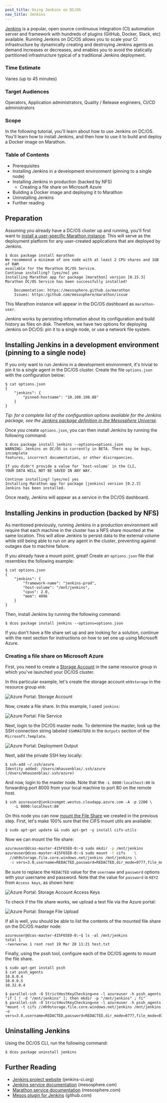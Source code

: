 ```yaml
---
post_title: Using Jenkins on DC/OS
nav_title: Jenkins
---
```


[Jenkins][jenkins-website] is a popular, open source continuous integration
(CI) automation server and framework with hundreds of plugins (GitHub, Docker,
Slack, etc) available. Running Jenkins on DC/OS allows you to scale your CI
infrastructure by dynamically creating and destroying Jenkins agents as demand
increases or decreases, and enables you to avoid the statically partitioned
infrastructure typical of a traditional Jenkins deployment.

### Time Estimate

Varies (up to 45 minutes)

### Target Audiences

Operators, Application administrators, Quality / Release engineers, CI/CD
administrators

### Scope

In the following tutorial, you'll learn about how to use Jenkins on DC/OS.
You'll learn how to install Jenkins, and then how to use it to build and deploy
a Docker image on Marathon.

### Table of Contents

  * Prerequisites
  * Installing Jenkins in a development environment (pinning to a single node)
  * Installing Jenkins in production (backed by NFS)
    * Creating a file share on Microsoft Azure
  * Building a Docker image and deploying it to Marathon
  * Uninstalling Jenkins
  * Further reading

## Preparation

Assuming you already have a DC/OS cluster up and running, you'll first want to
[install a user-specific Marathon instance][marathon-service-docs]. This will
serve as the deployment platform for any user-created applications that are
deployed by Jenkins.

```
$ dcos package install marathon
We recommend a minimum of one node with at least 2 CPU shares and 1GB of RAM
available for the Marathon DC/OS Service.
Continue installing? [yes/no] yes
Installing Marathon app for package [marathon] version [0.15.3]
Marathon DC/OS Service has been successfully installed!

    Documentation: https://mesosphere.github.io/marathon
    Issues: https:/github.com/mesosphere/marathon/issue
```

This Marathon instance will appear in the DC/OS dashboard as `marathon-user`.

Jenkins works by persisting information about its configuration and build
history as files on disk. Therefore, we have two options for deploying
Jenkins on DC/OS: pin it to a single node, or use a network file system.

## Installing Jenkins in a development environment (pinning to a single node)

If you only want to run Jenkins in a development environment, it's trivial
to pin it to a single agent in the DC/OS cluster. Create the file
`options.json` with the configuration below:

```
$ cat options.json
{
    "jenkins": {
        "pinned-hostname": "10.100.100.88"
    }
}
```

*Tip: for a complete list of the configuration options available for the
Jenkins package, see the [Jenkins package definition in the Mesosphere
Universe][mesosphere-universe-jenkins].*

Once you create `options.json`, you can then install Jenkins by running the
following command:

```
$ dcos package install jenkins --options=options.json
WARNING: Jenkins on DC/OS is currently in BETA. There may be bugs, incomplete
features, incorrect documentation, or other discrepancies.

If you didn't provide a value for `host-volume` in the CLI,
YOUR DATA WILL NOT BE SAVED IN ANY WAY.

Continue installing? [yes/no] yes
Installing Marathon app for package [jenkins] version [0.2.3]
Jenkins has been installed.
```

Once ready, Jenkins will appear as a service in the DC/OS dashboard.

## Installing Jenkins in production (backed by NFS)

As mentioned previously, running Jenkins in a production environment will
require that each machine in the cluster has a NFS share mounted at the same
location. This will allow Jenkins to persist data to the external volume while
still being able to run on any agent in the cluster, preventing against
outages due to machine failure.

If you already have a mount point, great! Create an `options.json` file that
resembles the following example:

```
$ cat options.json
{
    "jenkins": {
        "framework-name": "jenkins-prod",
        "host-volume": "/mnt/jenkins",
        "cpus": 2.0,
        "mem": 4096
    }
}
```

Then, install Jenkins by running the following command:

```
$ dcos package install jenkins --options=options.json
```

If you don't have a file share set up and are looking for a solution, continue
with the next section for instructions on how to set one up using Microsoft
Azure.

### Creating a file share on Microsoft Azure
First, you need to create a [Storage Account][azure-storage-account] in the
same resource group in which you've launched your DC/OS cluster.

In this particular example, let's create the storage account `mh9storage` in
the resource group `mh9`:

![Azure Portal: Storage Account](img/azure-portal-storage.png)

Now, create a file share. In this example, I used `jenkins`:

![Azure Portal: File Service](img/azure-portal-storage-fileshare.png)

Next, login to the DC/OS master node. To determine the master, look up the SSH
connection string labeled `SSHMASTER0` in the `Outputs` section of the
`Microsoft.Template`.

![Azure Portal: Deployment Output](img/azure-portal-deployment-output.png)

Next, add the private SSH key locally:

```
$ ssh-add ~/.ssh/azure
Identity added: /Users/mhausenblas/.ssh/azure (/Users/mhausenblas/.ssh/azure)
```

And now, login to the master node. Note that the `-L 8000:localhost:80` is
forwarding port 8000 from your local machine to port 80 on the remote host.

```
$ ssh azureuser@jenkinsmgmt.westus.cloudapp.azure.com -A -p 2200 \
    -L 8000:localhost:80
```

On this node you can now [mount the File Share][mount-file-share-azure] we
created in the previous step. First, let's make 100% sure that the CIFS mount
utils are available:

```
$ sudo apt-get update && sudo apt-get -y install cifs-utils
```

Now we can mount the file share:

```bash
azureuser@dcos-master-415F65E0-0:~$ sudo mkdir -p /mnt/jenkins
azureuser@dcos-master-415F65E0-0:~$ sudo mount -t cifs    \
  //mh9storage.file.core.windows.net/jenkins /mnt/jenkins \
  -o vers=3.0,username=REDACTED,password=REDACTED,dir_mode=0777,file_mode=0777
```

Be sure to replace the `REDACTED` value for the `username` and `password`
options with your username and password. Note that the value for `password` is
`KEY2` from `Access keys`, as shown here:

![Azure Portal: Storage Account Access Keys](img/azure-portal-storage-accesskeys.png)

To check if the file share works, we upload a test file via the Azure portal:

![Azure Portal: Storage File Upload](img/azure-portal-storage-fileupload.png)

If all is well, you should be able to list the contents of the mounted file
share on the DC/OS master node:

```
azureuser@dcos-master-415F65E0-0:~$ ls -al /mnt/jenkins
total 1
-rwxrwxrwx 1 root root 19 Mar 20 11:21 test.txt
```

Finally, using the pssh tool, configure each of the DC/OS agents to mount the file share.

```
$ sudo apt-get install pssh
$ cat pssh_agents
10.0.0.4
10.0.0.5
10.32.0.4

$ parallel-ssh -O StrictHostKeyChecking=no -l azureuser -h pssh_agents "if [ ! -d "/mnt/jenkins" ]; then mkdir -p "/mnt/jenkins" ; fi"
$ parallel-ssh -O StrictHostKeyChecking=no -l azureuser -h pssh_agents "mount -t cifs //mh9storage.file.core.windows.net/jenkins /mnt/jenkins -o vers=3.0,username=REDACTED,password=REDACTED,dir_mode=0777,file_mode=0777"
```

## Uninstalling Jenkins

Using the DC/OS CLI, run the following command:

```
$ dcos package uninstall jenkins
```

## Further Reading

  * [Jenkins project website][jenkins-website] (jenkins-ci.org)
  * [Jenkins service documentation][jenkins-service-docs] (mesosphere.com)
  * [Marathon service documentation][marathon-service-docs] (mesosphere.com)
  * [Mesos plugin for Jenkins][jenkins-mesos-plugin] (github.com)

[azure-storage-account]: https://portal.azure.com/#create/Microsoft.StorageAccount-ARM
[jenkins-mesos-plugin]: https://github.com/jenkinsci/mesos-plugin
[jenkins-service-docs]: https://docs.mesosphere.com/manage-service/jenkins/
[jenkins-website]: https://jenkins-ci.org
[marathon-service-docs]: https://docs.mesosphere.com/manage-service/marathon/
[mesosphere-universe-jenkins]: https://github.com/mesosphere/universe/tree/version-2.x/repo/packages/J/jenkins
[mount-file-share-azure]: https://azure.microsoft.com/en-us/documentation/articles/storage-how-to-use-files-linux/
